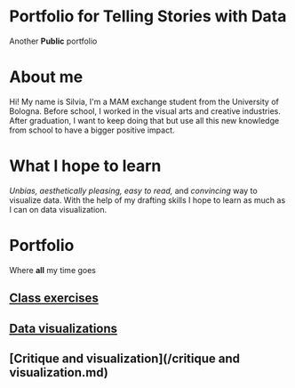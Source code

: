 # Portfolio for Telling Stories with Data
Another **Public** portfolio

# About me
Hi! My name is Silvia, I'm a MAM exchange student from the University of Bologna. Before school, I worked in the visual arts and creative industries. After graduation, I want to keep doing that but use all this new knowledge from school to have a bigger positive impact.

# What I hope to learn
*Unbias, aesthetically pleasing, easy to read,* and *convincing* way to visualize data. With the help of my drafting skills I hope to learn as much as I can on data visualization.

# Portfolio
Where **all** my time goes

## [Class exercises](/classexercises.md)

## [Data visualizations](/visualizations.md)

## [Critique and visualization](/critique and visualization.md)
